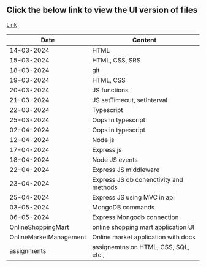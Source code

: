 ## Click the below link to view the UI version of files

[Link](https://aspirecoe.github.io/ATHIDYA_U/)

| Date                   | Content                                |
| ---------------------- | -------------------------------------- |
| 14-03-2024             | HTML                                   |
| 15-03-2024             | HTML, CSS, SRS                         |
| 18-03-2024             | git                                    |
| 19-03-2024             | HTML, CSS                              |
| 20-03-2024             | JS functions                           |
| 21-03-2024             | JS setTimeout, setInterval             |
| 22-03-2024             | Typescript                             |
| 25-03-2024             | Oops in typescript                     |
| 02-04-2024             | Oops in typescript                     |
| 12-04-2024             | Node js                                |
| 17-04-2024             | Express js                             |
| 18-04-2024             | Node JS events                         |
| 22-04-2024             | Express JS middleware                  |
| 23-04-2024             | Express JS db conenctivity and methods |
| 25-04-2024             | Express JS using MVC in api            |
| 03-05-2024             | MongoDB commands                       |
| 06-05-2024             | Express Mongodb connection             |
| OnlineShoppingMart     | online shopping mart application UI    |
| OnlineMarketManagement | Online market application with docs    |
| assignments            | assignemtns on HTML, CSS, SQL, etc.,   |
